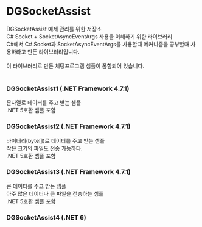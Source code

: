 # DGSocketAssist
DGSocketAssist 예제 관리를 위한 저장소<br />
C# Socket + SocketAsyncEventArgs 사용을 이해하기 위한 라이브러리<br />
C#에서 C# Socket과 SocketAsyncEventArgs를 사용할때 메커니즘을 공부할때 사용하라고 만든 라이브러리입니다.<br />
<br />
이 라이브러리로 만든 체팅프로그램 셈플이 폼함되어 있습니다.
<br />
<br />

### DGSocketAssist1 (.NET Framework 4.7.1)
문자열로 데이터를 주고 받는 셈플  
.NET 5호환 셈플 포함

### DGSocketAssist2 (.NET Framework 4.7.1)
바이너리(byte[])로 데이터를 주고 받는 셈플  
작은 크기의 파일도 전송 가능하다.  
.NET 5호환 셈플 포함

### DGSocketAssist3 (.NET Framework 4.7.1)
큰 데이터를 주고 받는 셈플  
아주 많은 데이터나 큰 파일을 전송하는 셈플  
.NET 5호환 셈플 포함

### DGSocketAssist4 (.NET 6)

